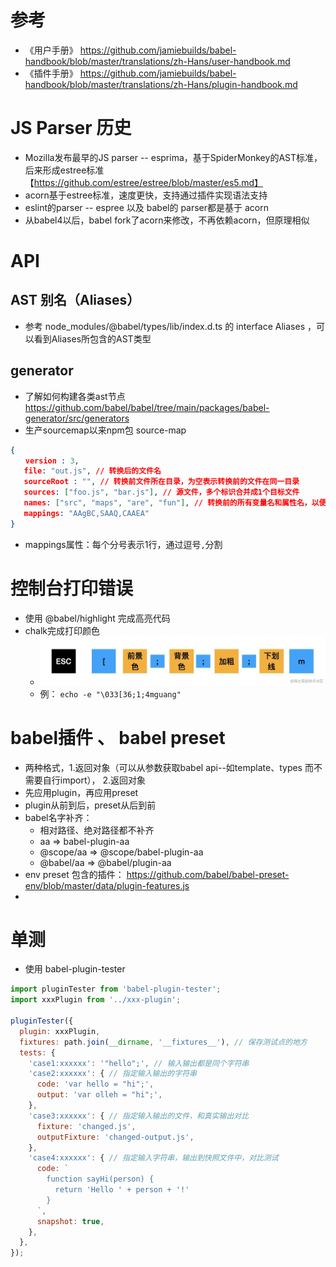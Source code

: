 # 参考
- 《用户手册》 https://github.com/jamiebuilds/babel-handbook/blob/master/translations/zh-Hans/user-handbook.md
- 《插件手册》 https://github.com/jamiebuilds/babel-handbook/blob/master/translations/zh-Hans/plugin-handbook.md

# JS Parser 历史
- Mozilla发布最早的JS parser -- esprima，基于SpiderMonkey的AST标准，后来形成estree标准【https://github.com/estree/estree/blob/master/es5.md】
- acorn基于estree标准，速度更快，支持通过插件实现语法支持
- eslint的parser -- espree 以及 babel的 parser都是基于 acorn
- 从babel4以后，babel fork了acorn来修改，不再依赖acorn，但原理相似


# API
## AST 别名（Aliases）
- 参考 node_modules/@babel/types/lib/index.d.ts 的 interface Aliases ，可以看到Aliases所包含的AST类型


## generator
- 了解如何构建各类ast节点 https://github.com/babel/babel/tree/main/packages/babel-generator/src/generators 
- 生产sourcemap以来npm包 source-map
```json
{
　　version : 3,
   file: "out.js", // 转换后的文件名
   sourceRoot : "", // 转换前文件所在目录，为空表示转换前的文件在同一目录
   sources: ["foo.js", "bar.js"], // 源文件，多个标识合并成1个目标文件
   names: ["src", "maps", "are", "fun"], // 转换前的所有变量名和属性名，以便让下面的mapping直接引用，减少体积
   mappings: "AAgBC,SAAQ,CAAEA"
}
```
- mappings属性：每个分号表示1行，通过逗号`,`分割


# 控制台打印错误

- 使用 @babel/highlight 完成高亮代码
- chalk完成打印颜色
  - ![Alt text](image.png)
  - 例： `echo -e "\033[36;1;4mguang"`

# babel插件 、 babel preset
- 两种格式，1.返回对象（可以从参数获取babel api--如template、types 而不需要自行import）， 2.返回对象
- 先应用plugin，再应用preset
- plugin从前到后，preset从后到前
- babel名字补齐：
  - 相对路径、绝对路径都不补齐
  - aa => babel-plugin-aa
  - @scope/aa => @scope/babel-plugin-aa
  - @babel/aa => @babel/plugin-aa
- env preset 包含的插件： https://github.com/babel/babel-preset-env/blob/master/data/plugin-features.js
- 


# 单测
- 使用 babel-plugin-tester
```js
import pluginTester from 'babel-plugin-tester';
import xxxPlugin from '../xxx-plugin';

pluginTester({
  plugin: xxxPlugin,
  fixtures: path.join(__dirname, '__fixtures__'), // 保存测试点的地方
  tests: {
    'case1:xxxxxx': '"hello";', // 输入输出都是同个字符串
    'case2:xxxxxx': { // 指定输入输出的字符串
      code: 'var hello = "hi";',
      output: 'var olleh = "hi";',
    },
    'case3:xxxxxx': { // 指定输入输出的文件，和真实输出对比
      fixture: 'changed.js',
      outputFixture: 'changed-output.js',
    },
    'case4:xxxxxx': { // 指定输入字符串，输出到快照文件中，对比测试
      code: `
        function sayHi(person) {
          return 'Hello ' + person + '!'
        }
      `,
      snapshot: true,
    },
  },
});
```
